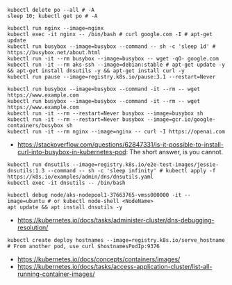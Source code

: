 ```
kubectl delete po --all # -A
sleep 10; kubectl get po # -A

kubectl run nginx --image=nginx
kubectl exec -it nginx -- /bin/bash # curl google.com -I # apt-get update
kubectl run busybox --image=busybox --command -- sh -c 'sleep 1d' # https://busybox.net/about.html
kubectl run -it --rm busybox --image=busybox -- wget -qO- google.com
kubectl run -it --rm aks-ssh --image=debian:stable # apt-get update -y && apt-get install dnsutils -y && apt-get install curl -y
kubectl run pause --image=registry.k8s.io/pause:3.1 --restart=Never
```

```
kubectl run busybox --image=busybox --command -it --rm -- wget https://www.example.com
kubectl run busybox --image=busybox --command -it --rm -- wget https://www.example.com
kubectl run -it --rm --restart=Never busybox --image=busybox sh
kubectl run -it --rm --restart=Never busybox --image=gcr.io/google-containers/busybox sh
kubectl run -it --rm nginx --image=nginx -- curl -I https://openai.com
```

- https://stackoverflow.com/questions/62847331/is-it-possible-to-install-curl-into-busybox-in-kubernetes-pod: The short answer, is you cannot.

```
kubectl run dnsutils --image=registry.k8s.io/e2e-test-images/jessie-dnsutils:1.3 --command -- sh -c 'sleep infinity' # kubectl apply -f https://k8s.io/examples/admin/dns/dnsutils.yaml
kubectl exec -it dnsutils -- /bin/bash

kubectl debug node/aks-nodepool1-37663765-vmss000000 -it --image=ubuntu # or kubectl node-shell <NodeName>
apt update && apt install dnsutils -y
```

- https://kubernetes.io/docs/tasks/administer-cluster/dns-debugging-resolution/

```
kubectl create deploy hostnames --image=registry.k8s.io/serve_hostname # From another pod, use curl $hostnamesPodIp:9376
```

- https://kubernetes.io/docs/concepts/containers/images/
- https://kubernetes.io/docs/tasks/access-application-cluster/list-all-running-container-images/
